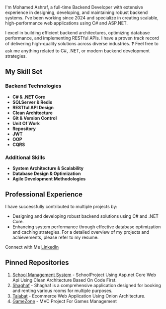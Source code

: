 I'm Mohamed Ashraf, a full-time Backend Developer with extensive experience in designing, developing, and maintaining robust backend systems. I've been working since 2024 and specialize in creating scalable, high-performance web applications using C# and ASP.NET.

I excel in building efficient backend architectures, optimizing database performance, and implementing RESTful APIs.
I have a proven track record of delivering high-quality solutions across diverse industries.
❓ Feel free to ask me anything related to C#, .NET, or modern backend development strategies.
## My Skill Set

### Backend Technologies
- **C# & .NET Core**
- **SQLServer & Redis**
- **RESTful API Design**
- **Clean Architecture**
- **Git & Version Control**
- **Unit Of Work**
- **Repository**
- **JWT**
- **OOP**
- **CQRS**
  
### Additional Skills
- **System Architecture & Scalability**
- **Database Design & Optimization**
- **Agile Development Methodologies**

## Professional Experience
I have successfully contributed to multiple projects by:

- Designing and developing robust backend solutions using C# and .NET Core.
- Enhancing system performance through effective database optimization and caching strategies.
For a detailed overview of my projects and achievements, please refer to my resume.

Connect with Me
[LinkedIn](https://www.linkedin.com/in/mohamed-ashraf-270890221)

## Pinned Repositories
1. [School Management System](https://github.com/muhamed6/SchoolProjectCleanArchitecture) - SchoolProject Using Asp.net Core Web Api Using Clean Architecture Based On Code First.
2. [Shaghaf](https://github.com/muhamed6/Shaghaf.APIs) - Shaghaf is a comprehensive application designed for booking and renting various rooms for multiple purposes. 
3. [Talabat](https://github.com/muhamed6/Talabat.APIs) - Ecommerce Web Application Using Onion Architecture.
4. [GameZone](https://github.com/muhamed6/GameZone) - MVC Project For Games Management

